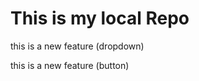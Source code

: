 # This is my local Repo

<p>this is a new feature (dropdown)</p>

<p> this is a new feature (button) </p>

